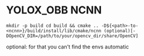 # YOLOX_OBB NCNN
```shell
mkdir -p build cd build && cmake .. -D${<path>-to-<ncnn>}/build/install/lib/cmake/ncnn (optional)[-DOpenCV_DIR=/path/to/your/opencv_dir/share/OpenCV]
```
optional: for that you can't find the envs automatic
